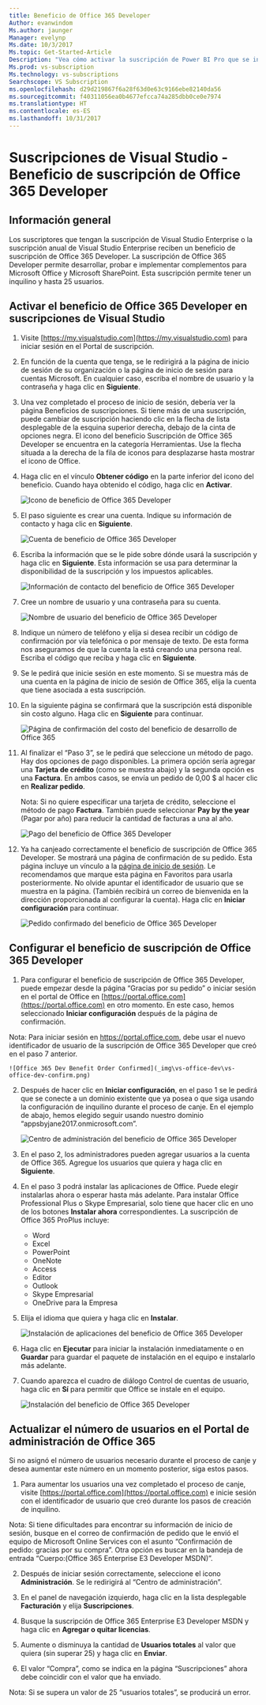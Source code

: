 ```yaml
---
title: Beneficio de Office 365 Developer
Author: evanwindom
Ms.author: jaunger
Manager: evelynp
Ms.date: 10/3/2017
Ms.topic: Get-Started-Article
Description: "Vea cómo activar la suscripción de Power BI Pro que se incluye con la suscripción de Visual Studio."
Ms.prod: vs-subscription
Ms.technology: vs-subscriptions
Searchscope: VS Subscription
ms.openlocfilehash: d29d219867f6a28f63d0e63c9166ebe82140da56
ms.sourcegitcommit: f40311056ea0b4677efcca74a285dbb0ce0e7974
ms.translationtype: HT
ms.contentlocale: es-ES
ms.lasthandoff: 10/31/2017
---
```

# <a name="visual-studio-subscriptions---the-office-365-developer-subscription-benefit"></a>Suscripciones de Visual Studio - Beneficio de suscripción de Office 365 Developer

## <a name="overview"></a>Información general

Los suscriptores que tengan la suscripción de Visual Studio Enterprise o la suscripción anual de Visual Studio Enterprise reciben un beneficio de suscripción de Office 365 Developer.  La suscripción de Office 365 Developer permite desarrollar, probar e implementar complementos para Microsoft Office y Microsoft SharePoint.  Esta suscripción permite tener un inquilino y hasta 25 usuarios.

## <a name="activating-the-office-365-developer-benefit-in-visual-studio-subscriptions"></a>Activar el beneficio de Office 365 Developer en suscripciones de Visual Studio

1. Visite [https://my.visualstudio.com](https://my.visualstudio.com) para iniciar sesión en el Portal de suscripción.
2. En función de la cuenta que tenga, se le redirigirá a la página de inicio de sesión de su organización o la página de inicio de sesión para cuentas Microsoft.  En cualquier caso, escriba el nombre de usuario y la contraseña y haga clic en **Siguiente**.
3. Una vez completado el proceso de inicio de sesión, debería ver la página Beneficios de suscripciones.  Si tiene más de una suscripción, puede cambiar de suscripción haciendo clic en la flecha de lista desplegable de la esquina superior derecha, debajo de la cinta de opciones negra.  El icono del beneficio Suscripción de Office 365 Developer se encuentra en la categoría Herramientas.  Use la flecha situada a la derecha de la fila de iconos para desplazarse hasta mostrar el icono de Office. 
4. Haga clic en el vínculo **Obtener código** en la parte inferior del icono del beneficio.   Cuando haya obtenido el código, haga clic en **Activar**. 

    ![Icono de beneficio de Office 365 Developer](_img\vs-office-dev\vs-office-dev-tile.png)

5.  El paso siguiente es crear una cuenta.  Indique su información de contacto y haga clic en **Siguiente**. 

    ![Cuenta de beneficio de Office 365 Developer](_img\vs-office-dev\vs-office-dev-account-cropped.png)


6.  Escriba la información que se le pide sobre dónde usará la suscripción y haga clic en **Siguiente**.  Esta información se usa para determinar la disponibilidad de la suscripción y los impuestos aplicables.  

    ![Información de contacto del beneficio de Office 365 Developer](_img\vs-office-dev\vs-office-dev-contact-cropped.png)


7.  Cree un nombre de usuario y una contraseña para su cuenta.  

    ![Nombre de usuario del beneficio de Office 365 Developer](_img\vs-office-dev\vs-office-dev-username-cropped.png)

8.  Indique un número de teléfono y elija si desea recibir un código de confirmación por vía telefónica o por mensaje de texto.  De esta forma nos aseguramos de que la cuenta la está creando una persona real. Escriba el código que reciba y haga clic en **Siguiente**.

9.  Se le pedirá que inicie sesión en este momento.  Si se muestra más de una cuenta en la página de inicio de sesión de Office 365, elija la cuenta que tiene asociada a esta suscripción.

10. En la siguiente página se confirmará que la suscripción está disponible sin costo alguno.  Haga clic en **Siguiente** para continuar.  

    ![Página de confirmación del costo del beneficio de desarrollo de Office 365](_img\vs-office-dev\vs-office-dev-price.png)


11. Al finalizar el “Paso 3”, se le pedirá que seleccione un método de pago.  Hay dos opciones de pago disponibles.  La primera opción sería agregar una **Tarjeta de crédito** (como se muestra abajo) y la segunda opción es una **Factura**.  En ambos casos, se envía un pedido de 0,00 $ al hacer clic en **Realizar pedido**.

    Nota: Si no quiere especificar una tarjeta de crédito, seleccione el método de pago **Factura**.  También puede seleccionar **Pay by the year** (Pagar por año) para reducir la cantidad de facturas a una al año.
 

    ![Pago del beneficio de Office 365 Developer](_img\vs-office-dev\vs-office-dev-credit-blur-cropped.png)

12. Ya ha canjeado correctamente el beneficio de suscripción de Office 365 Developer.  Se mostrará una página de confirmación de su pedido.  Esta página incluye un vínculo a la [página de inicio de sesión](https://portal.office.com "página de inicio de sesión de Office 365").  Le recomendamos que marque esta página en Favoritos para usarla posteriormente.  No olvide apuntar el identificador de usuario que se muestra en la página.  (También recibirá un correo de bienvenida en la dirección proporcionada al configurar la cuenta).  Haga clic en **Iniciar configuración** para continuar.  

    ![Pedido confirmado del beneficio de Office 365 Developer](_img\vs-office-dev\vs-office-dev-confirm.png)

## <a name="setting-up-the-office-365-developer-subscription-benefit"></a>Configurar el beneficio de suscripción de Office 365 Developer

1. Para configurar el beneficio de suscripción de Office 365 Developer, puede empezar desde la página “Gracias por su pedido” o iniciar sesión en el portal de Office en [https://portal.office.com](https://portal.office.com) en otro momento.  En este caso, hemos seleccionado **Iniciar configuración** después de la página de confirmación.

Nota: Para iniciar sesión en https://portal.office.com, debe usar el nuevo identificador de usuario de la suscripción de Office 365 Developer que creó en el paso 7 anterior.

    ![Office 365 Dev Benefit Order Confirmed](_img\vs-office-dev\vs-office-dev-confirm.png)

2. Después de hacer clic en **Iniciar configuración**, en el paso 1 se le pedirá que se conecte a un dominio existente que ya posea o que siga usando la configuración de inquilino durante el proceso de canje.  En el ejemplo de abajo, hemos elegido seguir usando nuestro dominio “appsbyjane2017.onmicrosoft.com”.

    ![Centro de administración del beneficio de Office 365 Developer](_img\vs-office-dev\vs-office-dev-admin-cropped.png)

12. En el paso 2, los administradores pueden agregar usuarios a la cuenta de Office 365.  Agregue los usuarios que quiera y haga clic en **Siguiente**.  

13. En el paso 3 podrá instalar las aplicaciones de Office.  Puede elegir instalarlas ahora o esperar hasta más adelante.  Para instalar Office Professional Plus o Skype Empresarial, solo tiene que hacer clic en uno de los botones **Instalar ahora** correspondientes.  La suscripción de Office 365 ProPlus incluye:
    - Word
    - Excel
    - PowerPoint
    - OneNote
    - Access
    - Editor
    - Outlook
    - Skype Empresarial
    - OneDrive para la Empresa

14. Elija el idioma que quiera y haga clic en **Instalar**. 

    ![Instalación de aplicaciones del beneficio de Office 365 Developer](_img\vs-office-dev\vs-office-dev-install-cropped.png)

15. Haga clic en **Ejecutar** para iniciar la instalación inmediatamente o en **Guardar** para guardar el paquete de instalación en el equipo e instalarlo más adelante.

16. Cuando aparezca el cuadro de diálogo Control de cuentas de usuario, haga clic en **Sí** para permitir que Office se instale en el equipo.  

    ![Instalación del beneficio de Office 365 Developer](_img\vs-office-dev\vs-office-dev-app-install-cropped.png)


## <a name="updating-the-number-of-users-from-the-office-365-admin-portal"></a>Actualizar el número de usuarios en el Portal de administración de Office 365

Si no asignó el número de usuarios necesario durante el proceso de canje y desea aumentar este número en un momento posterior, siga estos pasos. 

1. Para aumentar los usuarios una vez completado el proceso de canje, visite [https://portal.office.com](https://portal.office.com) e inicie sesión con el identificador de usuario que creó durante los pasos de creación de inquilino.

Nota: Si tiene dificultades para encontrar su información de inicio de sesión, busque en el correo de confirmación de pedido que le envió el equipo de Microsoft Online Services con el asunto “Confirmación de pedido: gracias por su compra”.  Otra opción es buscar en la bandeja de entrada “Cuerpo:(Office 365 Enterprise E3 Developer MSDN)”.

2. Después de iniciar sesión correctamente, seleccione el icono **Administración**. Se le redirigirá al “Centro de administración”.

3. En el panel de navegación izquierdo, haga clic en la lista desplegable **Facturación** y elija **Suscripciones**.

4. Busque la suscripción de Office 365 Enterprise E3 Developer MSDN y haga clic en **Agregar o quitar licencias**.

5. Aumente o disminuya la cantidad de **Usuarios totales** al valor que quiera (sin superar 25) y haga clic en **Enviar**.

6. El valor “Compra”, como se indica en la página “Suscripciones” ahora debe coincidir con el valor que ha enviado.

Nota: Si se supera un valor de 25 “usuarios totales”, se producirá un error.


